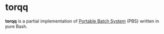 # torqq

**torqq** is a partial implementation of [Portable Batch System](https://en.wikipedia.org/wiki/Portable_Batch_System) (PBS) written in pure Bash. 
